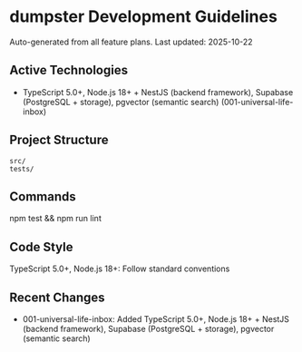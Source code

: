 # dumpster Development Guidelines

Auto-generated from all feature plans. Last updated: 2025-10-22

## Active Technologies
- TypeScript 5.0+, Node.js 18+ + NestJS (backend framework), Supabase (PostgreSQL + storage), pgvector (semantic search) (001-universal-life-inbox)

## Project Structure
```
src/
tests/
```

## Commands
npm test && npm run lint

## Code Style
TypeScript 5.0+, Node.js 18+: Follow standard conventions

## Recent Changes
- 001-universal-life-inbox: Added TypeScript 5.0+, Node.js 18+ + NestJS (backend framework), Supabase (PostgreSQL + storage), pgvector (semantic search)

<!-- MANUAL ADDITIONS START -->
<!-- MANUAL ADDITIONS END -->
